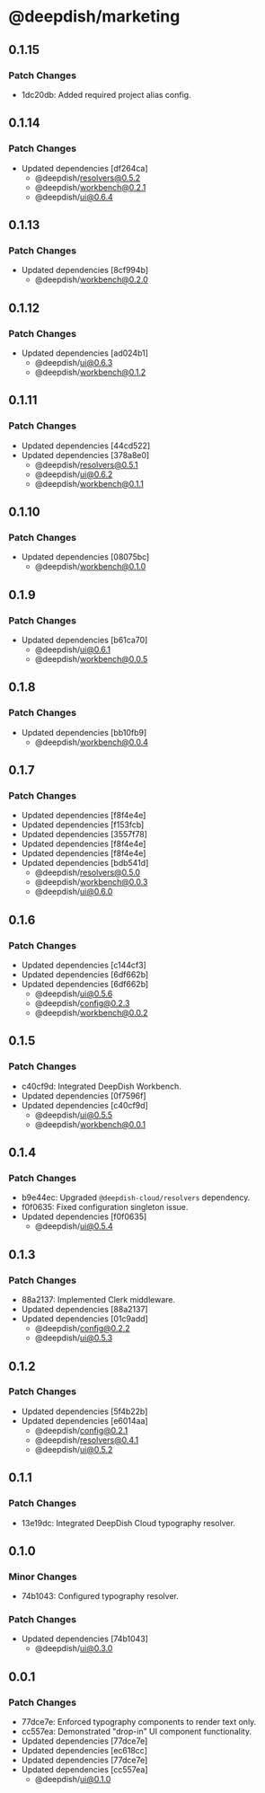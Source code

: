 # @deepdish/marketing

## 0.1.15

### Patch Changes

- 1dc20db: Added required project alias config.

## 0.1.14

### Patch Changes

- Updated dependencies [df264ca]
  - @deepdish/resolvers@0.5.2
  - @deepdish/workbench@0.2.1
  - @deepdish/ui@0.6.4

## 0.1.13

### Patch Changes

- Updated dependencies [8cf994b]
  - @deepdish/workbench@0.2.0

## 0.1.12

### Patch Changes

- Updated dependencies [ad024b1]
  - @deepdish/ui@0.6.3
  - @deepdish/workbench@0.1.2

## 0.1.11

### Patch Changes

- Updated dependencies [44cd522]
- Updated dependencies [378a8e0]
  - @deepdish/resolvers@0.5.1
  - @deepdish/ui@0.6.2
  - @deepdish/workbench@0.1.1

## 0.1.10

### Patch Changes

- Updated dependencies [08075bc]
  - @deepdish/workbench@0.1.0

## 0.1.9

### Patch Changes

- Updated dependencies [b61ca70]
  - @deepdish/ui@0.6.1
  - @deepdish/workbench@0.0.5

## 0.1.8

### Patch Changes

- Updated dependencies [bb10fb9]
  - @deepdish/workbench@0.0.4

## 0.1.7

### Patch Changes

- Updated dependencies [f8f4e4e]
- Updated dependencies [f153fcb]
- Updated dependencies [3557f78]
- Updated dependencies [f8f4e4e]
- Updated dependencies [f8f4e4e]
- Updated dependencies [bdb541d]
  - @deepdish/resolvers@0.5.0
  - @deepdish/workbench@0.0.3
  - @deepdish/ui@0.6.0

## 0.1.6

### Patch Changes

- Updated dependencies [c144cf3]
- Updated dependencies [6df662b]
- Updated dependencies [6df662b]
  - @deepdish/ui@0.5.6
  - @deepdish/config@0.2.3
  - @deepdish/workbench@0.0.2

## 0.1.5

### Patch Changes

- c40cf9d: Integrated DeepDish Workbench.
- Updated dependencies [0f7596f]
- Updated dependencies [c40cf9d]
  - @deepdish/ui@0.5.5
  - @deepdish/workbench@0.0.1

## 0.1.4

### Patch Changes

- b9e44ec: Upgraded `@deepdish-cloud/resolvers` dependency.
- f0f0635: Fixed configuration singleton issue.
- Updated dependencies [f0f0635]
  - @deepdish/ui@0.5.4

## 0.1.3

### Patch Changes

- 88a2137: Implemented Clerk middleware.
- Updated dependencies [88a2137]
- Updated dependencies [01c9add]
  - @deepdish/config@0.2.2
  - @deepdish/ui@0.5.3

## 0.1.2

### Patch Changes

- Updated dependencies [5f4b22b]
- Updated dependencies [e6014aa]
  - @deepdish/config@0.2.1
  - @deepdish/resolvers@0.4.1
  - @deepdish/ui@0.5.2

## 0.1.1

### Patch Changes

- 13e19dc: Integrated DeepDish Cloud typography resolver.

## 0.1.0

### Minor Changes

- 74b1043: Configured typography resolver.

### Patch Changes

- Updated dependencies [74b1043]
  - @deepdish/ui@0.3.0

## 0.0.1

### Patch Changes

- 77dce7e: Enforced typography components to render text only.
- cc557ea: Demonstrated "drop-in" UI component functionality.
- Updated dependencies [77dce7e]
- Updated dependencies [ec618cc]
- Updated dependencies [77dce7e]
- Updated dependencies [cc557ea]
  - @deepdish/ui@0.1.0
